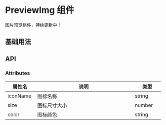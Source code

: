 # PreviewImg 组件

图片预览组件，持续更新中！

## 基础用法

<preview path="../../components/sunPreviewImg/index.vue" title="基本使用" description="支持左右旋转，鼠标中间滚动放大、缩小。"></preview>

## API

### Attributes

| <div style="width: 80px">属性名</div> | <div style="width: 300px">说明</div> | <div style="width: 80px">类型</div> | <div style="width: 80px">默认 </div> |
| ------------------------------------- | ------------------------------------ | ----------------------------------- | ------------------------------------ |
| iconName                              | 图标名称                             | string                              |                                      |
| size                                  | 图标尺寸大小                         | number                              | 20                                   |
| color                                 | 图标颜色                             | string                              | '#3963bc'                            |
